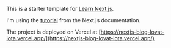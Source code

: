 This is a starter template for [Learn Next.js](https://nextjs.org/learn).

I'm using the [tutorial](https://nextjs.org/learn/basics/create-nextjs-app) from the Next.js documentation.

The project is deployed on Vercel at [https://nextjs-blog-lovat-iota.vercel.app/](https://nextjs-blog-lovat-iota.vercel.app/)